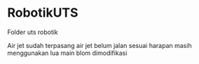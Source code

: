 # RobotikUTS
Folder uts robotik

Air jet sudah terpasang
air jet belum jalan sesuai harapan
masih menggunakan lua
main blom dimodifikasi
